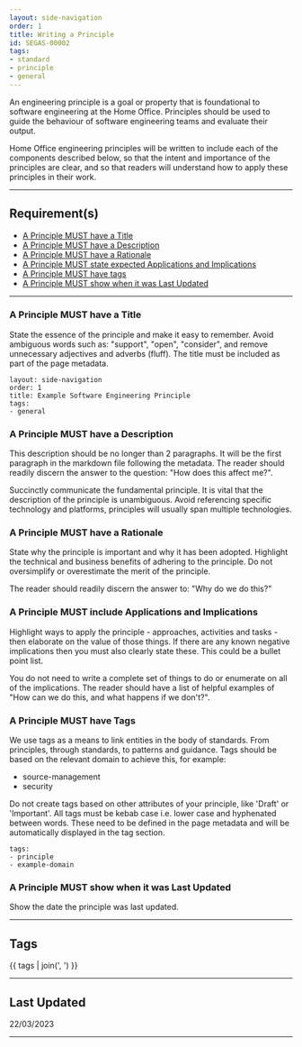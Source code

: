 ```yaml
---
layout: side-navigation
order: 1
title: Writing a Principle
id: SEGAS-00002
tags:
- standard
- principle
- general
---
```


An engineering principle is a goal or property that is foundational to 
software engineering at the Home Office. Principles should be used to guide 
the behaviour of software engineering teams and evaluate their output.

Home Office engineering principles will be written to include each of the 
components described below, so that the intent and importance of the 
principles are clear, and so that readers will understand how to apply these 
principles in their work.

---

## Requirement(s)

- [A Principle MUST have a Title](#a-principle-must-have-a-title)
- [A Principle MUST have a Description](#a-principle-must-have-a-description)
- [A Principle MUST have a Rationale](#a-principle-must-have-a-rationale)
- [A Principle MUST state expected Applications and Implications](#a-principle-must-include-applications-and-implications)
- [A Principle MUST have tags](#a-principle-must-have-tags)
- [A Principle MUST show when it was Last Updated](#a-principle-must-show-when-it-was-last-updated)

---

### A Principle MUST have a Title

State the essence of the principle and make it easy to remember. Avoid ambiguous 
words such as: "support", "open", "consider", and remove unnecessary adjectives 
and adverbs (fluff). The title must be included as part of the page metadata.

```
layout: side-navigation
order: 1
title: Example Software Engineering Principle
tags:
- general
```

### A Principle MUST have a Description

This description should be no longer than 2 paragraphs. It will be the first
paragraph in the markdown file following the metadata. The reader should 
readily discern the answer to the question: "How does this affect me?".

Succinctly communicate the fundamental principle. It is vital that the 
description of the principle is unambiguous. Avoid referencing specific 
technology and platforms, principles will usually span multiple technologies.

### A Principle MUST have a Rationale

State why the principle is important and why it has been adopted. Highlight the
technical and business benefits of adhering to the principle. Do not 
oversimplify or overestimate the merit of the principle.

The reader should readily discern the answer to: "Why do we do this?"

### A Principle MUST include Applications and Implications

Highlight ways to apply the principle - approaches, activities and tasks - 
then elaborate on the value of those things. If there are any known negative 
implications then you must also clearly state these. This could be a bullet 
point list.

You do not need to write a complete set of things to do or enumerate on all of 
the implications. The reader should have a list of helpful examples of "How 
can we do this, and what happens if we don't?".

### A Principle MUST have Tags

We use tags as a means to link entities in the body of standards. From
principles, through standards, to patterns and guidance. Tags should be based
on the relevant domain to achieve this, for example:

- source-management
- security

Do not create tags based on other attributes of your principle, like 'Draft' or
'Important'.  All tags must be kebab case i.e. lower case and hyphenated
between words. These need to be defined in the page metadata and will be
automatically displayed in the tag section.

```
tags:
- principle
- example-domain
```

### A Principle MUST show when it was Last Updated

Show the date the principle was last updated.

---

## Tags

{{ tags | join(', ') }}

---

## Last Updated

22/03/2023

---
